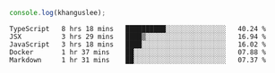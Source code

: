 ```js
console.log(khanguslee);
```

<!--START_SECTION:waka-->
```text
TypeScript   8 hrs 18 mins   ██████████░░░░░░░░░░░░░░░   40.24 % 
JSX          3 hrs 29 mins   ████▒░░░░░░░░░░░░░░░░░░░░   16.94 % 
JavaScript   3 hrs 18 mins   ████░░░░░░░░░░░░░░░░░░░░░   16.02 % 
Docker       1 hr 37 mins    ██░░░░░░░░░░░░░░░░░░░░░░░   07.88 % 
Markdown     1 hr 31 mins    ██░░░░░░░░░░░░░░░░░░░░░░░   07.37 % 
```
<!--END_SECTION:waka-->

<!--
**khanguslee/khanguslee** is a ✨ _special_ ✨ repository because its `README.md` (this file) appears on your GitHub profile.

Here are some ideas to get you started:

- 🔭 I’m currently working on ...
- 🌱 I’m currently learning ...
- 👯 I’m looking to collaborate on ...
- 🤔 I’m looking for help with ...
- 💬 Ask me about ...
- 📫 How to reach me: ...
- 😄 Pronouns: ...
- ⚡ Fun fact: ...
-->

